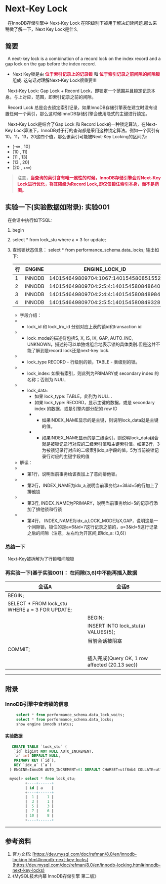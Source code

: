 # Next-Key Lock
&nbsp;&nbsp;在InnoDB存储引擎中 Next-Key Lock 在RR级别下被用于解决幻读问题.那么来稍微了解一下，Next Key Lock是什么
## 简要
&nbsp;&nbsp;A next-key lock is a combination of a record lock on the index record and a gap lock on the gap before the index record.
- Next Key锁是由 <font color="#DC143C">**位于索引记录上的记录锁**</font> 和 <font color="#DC143C">**位于索引记录之前间隙的间隙锁**</font> 组成. 这句话对理解Next-Key Lock很重要!!!

&nbsp;&nbsp;Next-Key Lock: Gap Lock + Record Lock，即锁定一个范围并且锁定记录本身。与上对应，范围，即索引记录之前的间隙。

&nbsp;&nbsp;Record Lock 总是会去锁定索引记录，如果InnoDB存储引擎表在建立时没有设置任何一个索引，那么这时候InnoDB存储引擎会使用隐式的主键进行锁定。

&nbsp;&nbsp;Next-Key Lock是结合了Gap Lock 和 Record Lock的一种锁定算法，在Next-Key Lock算法下，InnoDB对于行的查询都是采用这种锁定算法。例如一个索引有10，11，13，20这四个值，那么该索引可能被Next-Key Locking的区间为:
 - (-$\infty$ , 10]
 - (10 , 11]
 - (11 , 13]
 - (13 , 20]
 - (20 , +$\infty$)

  > 注意，<font color="#DC143C">**当查询的索引含有唯一属性的时候，InnoDB存储引擎会对Next-Key Lock进行优化，将其降级为Record Lock,即仅仅锁住索引本身，而不是范围。**</font>

## 实验一下(实验数据如附录): 实验001
&nbsp;&nbsp;在会话中执行如下SQL: 
1. begin
2. select *  from lock_stu where a = 3 for update;
3. 查询锁状态信息： select * from performance_schema.data_locks; 输出如下: 

    |行|ENGINE|ENGINE_LOCK_ID|ENGINE_TRANSACTION_ID|THREAD_ID|EVENT_ID|OBJECT_SCHEMA|OBJECT_NAME|PARTITION_NAME|SUBPARTITION_NAME|INDEX_NAME|OBJECT_INSTANCE_BEGIN|LOCK_TYPE|LOCK_MODE|LOCK_STATUS|LOCK_DATA|
    |---|---|---|---|---|---|---|---|---|---|---|---|---|---|---|---|
    |1|INNODB|140154649809704:1067:140154580851552|2868|54|24|stu|lock_stu|NULL|NULL|NULL|140154580851552|TABLE|IX|GRANTED|NULL|
    |2|INNODB|140154649809704:2:5:4:140154580848640|2868|54|24|stu|lock_stu|NULL|NULL|idx_a|140154580848640|RECORD|X|GRANTED|3,5|
    |3|INNODB|140154649809704:2:4:4:140154580848984|2868|54|24|stu|lock_stu|NULL|NULL|PRIMARY|140154580848984|RECORD|X,REC_NOT_GAP|GRANTED|5|
    |4|INNODB|140154649809704:2:5:5:140154580849328|2868|54|24|stu|lock_stu|NULL|NULL|idx_a|140154580849328|RECORD|X,GAP|GRANTED|6,7|

    + 字段介绍： 
    +   - lock_id 和 lock_trx_id 分别对应上表的锁id和transaction id
    +   - lock_mode的描述符包括S, X, IS, IX, GAP, AUTO_INC, UNKNOWN，描述符可以单独或组合地表示锁的具体类别.但是这并不能了解到是record lock还是next-key lock.
    +   - lock_type RECORD - 行级别的锁，TABLE - 表级别的锁。
    +   - lock_index: 如果有索引，则此列为PRIMARY或 secondary index 的名称；否则为 NULL
    +   - lock_data: 
           + 如果 lock_type: TABLE，此列为 NULL .
           + 如果 lock_type: RECORD，显示主键的数据，或是 secondary index 的数据，或是引擎内部分配的 row ID
           +   - 如果INDEX_NAME显示的是主键，则说明lock_data就是主键的值。
           +   - 如果INDEX_NAME显示的是二级索引，则说明lock_data组合就是被锁记录行对应的二级索引值和主键索引值。如第2行，3为被锁记录行对应的二级索引idx_a字段的值，5为当前被锁记录行对应的主键字段的值
    + 解读：
    +   - 第1行，说明当前事务给该表加上了意向排他锁。
    +   - 第2行，INDEX_NAME为idx_a,说明当前事务给a=3&id=5的行加上了排他锁
    +   - 第3行, INDEX_NAME为PRIMARY，说明当前事务给id=5的记录行添加了排他锁和行锁
    +   - 第4行， INDEX_NAME为idx_a,LOCK_MODE为X,GAP，说明这是一个间隙锁，锁住的是a=6&id=7这行记录之前的，a=3&id=5这行记录之后的间隙（注意，左右均为开区间,即idx_a: (3,6)）

### 总结一下
&nbsp;&nbsp;Next-Key被拆解为了行锁和间隙锁

### 再实验一下(基于实验001)： 在间隙(3,6)中不能再插入数据
|会话A|会话B|
|---|---|
|BEGIN;||
|SELECT *  FROM lock_stu WHERE a = 3 FOR UPDATE;||
||BEGIN;|
||INSERT INTO lock_stu(a) VALUES(5);|
||当前会话被阻塞|
|COMMIT;||
||插入完成(Query OK, 1 row affected (20.13 sec))|


---
## 附录
### InnoDB引擎中查询锁的信息
 ```sql
      select * from performance_schema.data_lock_waits;
      select * from performance_schema.data_locks;
      show engine innodb status;
 ```
#### 实验数据
```sql
   CREATE TABLE `lock_stu` (
    `id` bigint NOT NULL AUTO_INCREMENT,
    `a` int DEFAULT NULL,
    PRIMARY KEY (`id`),
    KEY `idx_a` (`a`)
  ) ENGINE=InnoDB AUTO_INCREMENT=61 DEFAULT CHARSET=utf8mb4 COLLATE=utf8mb4_0900_ai_ci

  mysql> select * from lock_stu;
         +----+------+
         | id | a    |
         +----+------+
         |  1 |    1 |
         |  3 |    1 |
         |  5 |    3 |
         |  7 |    6 |
         | 10 |    8 |
         +----+------+
```
---
## 参考资料
1. 官方文档: [https://dev.mysql.com/doc/refman/8.0/en/innodb-locking.html#innodb-next-key-locks](https://dev.mysql.com/doc/refman/8.0/en/innodb-locking.html#innodb-next-key-locks)
2. 《MySQL技术内幕 InnoDB存储引擎 第二版》